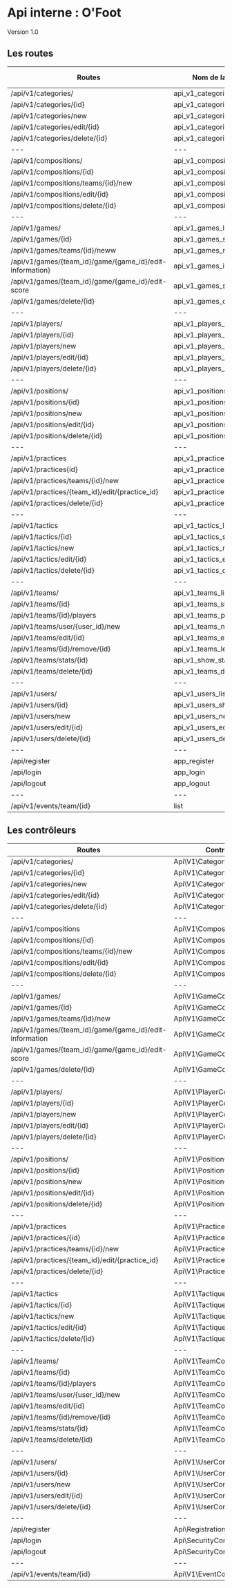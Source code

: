 # Api interne : O'Foot

Version 1.0

## Les routes

| Routes | Nom de la route | Méthodes (HTTP) |
|---|---|---|
|/api/v1/categories/ | api_v1_categories_list | GET |
|/api/v1/categories/{id} | api_v1_categories_show | GET |
|/api/v1/categories/new | api_v1_categories_new | POST |
|/api/v1/categories/edit/{id} | api_v1_categories_edit | POST |
|/api/v1/categories/delete/{id} | api_v1_categories_delete | DELETE |
|---|---|---|
|/api/v1/compositions/ | api_v1_compositions_list | GET  |
|/api/v1/compositions/{id}  | api_v1_compositions_show | GET |
|/api/v1/compositions/teams/{id}/new| api_v1_compositions_new | POST |
|/api/v1/compositions/edit/{id} | api_v1_compositions_edit | POST |
|/api/v1/compositions/delete/{id} | api_v1_compositions_delete | DELETE |
|---|---|---|
|/api/v1/games/| api_v1_games_list | GET  |
|/api/v1/games/{id}| api_v1_games_show | GET |
|/api/v1/games/teams/{id}/neww| api_v1_games_new | POST |
|/api/v1/games/{team_id}/game/{game_id}/edit-information}| api_v1_games_info_edit| POST |
|/api/v1/games/{team_id}/game/{game_id}/edit-score| api_v1_games_score_edit | POST |
|/api/v1/games/delete/{id}| api_v1_games_delete | DELETE |
|---|---|---|
|/api/v1/players/ | api_v1_players_list | GET  |
|/api/v1/players/{id}  | api_v1_players_show | GET |
|/api/v1/players/new  | api_v1_players_new | POST |
|/api/v1/players/edit/{id} | api_v1_players_edit | POST |
|/api/v1/players/delete/{id} | api_v1_players_delete | DELETE |
|---|---|---|
|/api/v1/positions/| api_v1_positions_list | GET  |
|/api/v1/positions/{id}  | api_v1_positions_show | GET |
|/api/v1/positions/new| api_v1_positions_new | POST |
|/api/v1/positions/edit/{id} | api_v1_positions_edit | POST|
|/api/v1/positions/delete/{id} | api_v1_positions_delete | DELETE |
|---|---|---|
|/api/v1/practices| api_v1_practices_list | GET  |
|/api/v1/practices{id}  | api_v1_practices_show | GET |
|/api/v1/practices/teams/{id}/new| api_v1_practices_new | POST |
|/api/v1/practices/{team_id}/edit/{practice_id} | api_v1_practices_edit | POST |
|/api/v1/practices/delete/{id} | api_v1_practices_delete | DELETE |
|---|---|---|
|/api/v1/tactics| api_v1_tactics_list | GET  |
|/api/v1/tactics/{id}  | api_v1_tactics_show | GET |
|/api/v1/tactics/new| api_v1_tactics_new | POST |
|/api/v1/tactics/edit/{id} | api_v1_tactics_edit | POST |
|/api/v1/tactics/delete/{id} | api_v1_tactics_delete | DELETE |
|---|---|---|
|/api/v1/teams/| api_v1_teams_list | GET  |
|/api/v1/teams/{id}| api_v1_teams_show | GET |
|/api/v1/teams/{id}/players| api_v1_teams_player | GET |
|/api/v1/teams/user/{user_id}/new | api_v1_teams_new | POST |
|/api/v1/teams/edit/{id} | api_v1_teams_edit | POST |
|/api/v1/teams/{id}/remove/{id} | api_v1_teams_leave | DELETE |
|/api/v1/teams/stats/{id} | api_v1_show_stats | GET |
|/api/v1/teams/delete/{id} | api_v1_teams_delete | DELETE |
|---|---|---|
|/api/v1/users/ | api_v1_users_list | GET  |
|/api/v1/users/{id}  | api_v1_users_show | GET |
|/api/v1/users/new | api_v1_users_new | POST |
|/api/v1/users/edit/{id} | api_v1_users_edit | POST |
|/api/v1/users/delete/{id} | api_v1_users_delete | DELETE |
|---|---|---|
|/api/register | app_register | POST |
|/api/login| app_login | GET |
|/api/logout| app_logout | GET |
|---|---|---|
|/api/v1/events/team/{id}| list | GET |


## Les contrôleurs

| Routes | Controller | ->méthode() |
|---|---|---|
|/api/v1/categories/ |Api\V1\CategoryController| ->list() |
|/api/v1/categories/{id} |Api\V1\CategoryController| ->show() |
|/api/v1/categories/new|Api\V1\CategoryController| ->new() |
|/api/v1/categories/edit/{id}|Api\V1\CategoryController| ->edit() |
|/api/v1/categories/delete/{id}|Api\V1\CategoryController| ->delete() |
|---|---|---|
|/api/v1/compositions |Api\V1\CompositionController| ->list() |
|/api/v1/compositions/{id} |Api\V1\CompositionController| ->show() |
|/api/v1/compositions/teams/{id}/new|Api\V1\CompositionController| ->new() |
|/api/v1/compositions/edit/{id}|Api\V1\CompositionController| ->edit() |
|/api/v1/compositions/delete/{id} |Api\V1\CompositionController| ->delete() |
|---|---|---|
|/api/v1/games/ | Api\V1\GameController | ->list() |
|/api/v1/games/{id}| Api\V1\GameController| ->show() |
|/api/v1/games/teams/{id}/new | Api\V1\GameController| ->new() |
|/api/v1/games/{team_id}/game/{game_id}/edit-information| Api\V1\GameController| ->editInformation() |
|/api/v1/games/{team_id}/game/{game_id}/edit-score| Api\V1\GameController| ->editScore() |
|/api/v1/games/delete/{id}| Api\V1\GameController| ->delete() |
|---|---|---|
|/api/v1/players/| Api\V1\PlayerController | ->list() |
|/api/v1/players/{id} | Api\V1\PlayerController| ->show() |
|/api/v1/players/new| Api\V1\PlayerController| ->new() |
|/api/v1/players/edit/{id} | Api\V1\PlayerController| ->edit() |
|/api/v1/players/delete/{id}| Api\V1\PlayerController| ->delete() |
|---|---|---|
|/api/v1/positions/| Api\V1\PositionController | ->list() |
|/api/v1/positions/{id}| Api\V1\PositionController | ->show() |
|/api/v1/positions/new| Api\V1\PositionController | ->new() |
|/api/v1/positions/edit/{id}| Api\V1\PositionController | ->edit() |
|/api/v1/positions/delete/{id}| Api\V1\PositionController | ->delete() |
|---|---|---|
|/api/v1/practices| Api\V1\PracticeController | ->list() |
|/api/v1/practices/{id}| Api\V1\PracticeController  | ->show() |
|/api/v1/practices/teams/{id}/new| Api\V1\PracticeController | ->new() |
|/api/v1/practices/{team_id}/edit/{practice_id}| Api\V1\PracticeController  | ->edit() |
|/api/v1/practices/delete/{id}| Api\V1\PracticeController | ->delete() |
|---|---|---|
|/api/v1/tactics| Api\V1\TactiqueController | ->list() |
|/api/v1/tactics/{id}| Api\V1\TactiqueController | ->show() |
|/api/v1/tactics/new| Api\V1\TactiqueController| ->new() |
|/api/v1/tactics/edit/{id}| Api\V1\TactiqueController  | ->edit() |
|/api/v1/tactics/delete/{id}| Api\V1\TactiqueController | ->delete() |
|---|---|---|
|/api/v1/teams/| Api\V1\TeamController | ->list() |
|/api/v1/teams/{id}| Api\V1\TeamController | ->show()|
|/api/v1/teams/{id}/players| Api\V1\TeamController  | ->playersByTeam() |
|/api/v1/teams/user/{user_id}/new | Api\V1\TeamController  | ->new() |
|/api/v1/teams/edit/{id} | Api\V1\TeamController  | ->edit()|
|/api/v1/teams/{id}/remove/{id} | Api\V1\TeamController  | ->delete() |
|/api/v1/teams/stats/{id} | Api\V1\TeamController  | ->showStats() |
|/api/v1/teams/delete/{id} | Api\V1\TeamController  | ->removeUserFromTeam() |
|---|---|---|
|/api/v1/users/| Api\V1\UserController| ->list() |
|/api/v1/users/{id}| Api\V1\UserController | ->show() |
|/api/v1/users/new | Api\V1\UserController| ->new() |
|/api/v1/users/edit/{id}| Api\V1\UserController | ->edit() |
|/api/v1/users/delete/{id}| Api\V1\UserController| ->delete() |
|---|---|---|
|/api/register | Api\RegistrationController | POST |
|/api/login| Api\SecurityController | GET |
|/api/logout| Api\SecurityController | GET |
|---|---|---|
|/api/v1/events/team/{id}| Api\V1\EventController| ->list() |